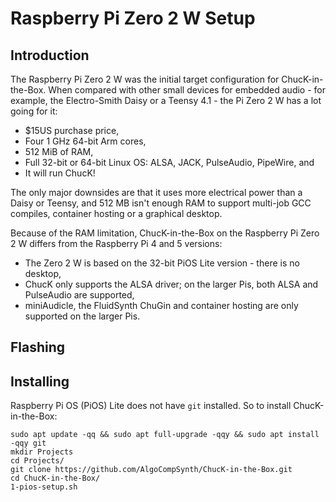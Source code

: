 # Raspberry Pi Zero 2 W Setup

## Introduction

The Raspberry Pi Zero 2 W was the initial target configuration for
ChucK-in-the-Box. When compared with other small devices for
embedded audio - for example, the Electro-Smith Daisy or a Teensy
4.1 - the Pi Zero 2 W has a lot going for it:

- $15US purchase price,
- Four 1 GHz 64-bit Arm cores,
- 512 MiB of RAM,
- Full 32-bit or 64-bit Linux OS: ALSA, JACK, PulseAudio, PipeWire, and
- It will run ChucK!

The only major downsides are that it uses more electrical power
than a Daisy or Teensy, and 512 MB isn't enough RAM to support
multi-job GCC compiles, container hosting or a graphical desktop.

Because of the RAM limitation, ChucK-in-the-Box on the Raspberry
Pi Zero 2 W differs from the Raspberry Pi 4 and 5 versions:

- The Zero 2 W is based on the 32-bit PiOS Lite version - there is
no desktop,
- ChucK only supports the ALSA driver; on the larger Pis, both ALSA
and PulseAudio are supported,
- miniAudicle, the FluidSynth ChuGin and container hosting are only
supported on the larger Pis.

## Flashing

## Installing

Raspberry Pi OS (PiOS) Lite does not have `git` installed. So to
install ChucK-in-the-Box:

```
sudo apt update -qq && sudo apt full-upgrade -qqy && sudo apt install -qqy git
mkdir Projects
cd Projects/
git clone https://github.com/AlgoCompSynth/ChucK-in-the-Box.git
cd ChucK-in-the-Box/
1-pios-setup.sh
```
